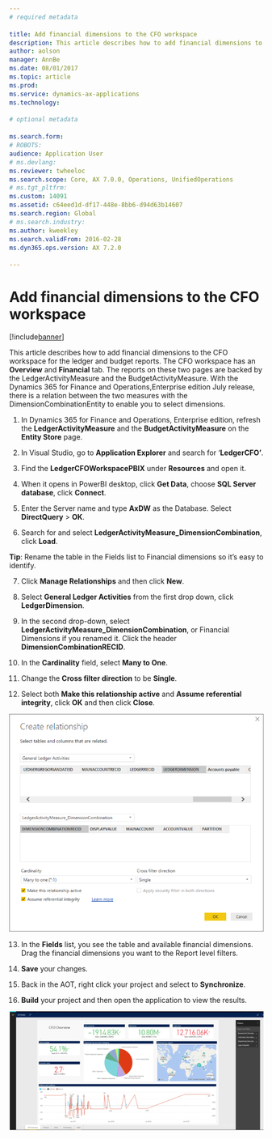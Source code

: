 ```yaml
---
# required metadata

title: Add financial dimensions to the CFO workspace
description: This article describes how to add financial dimensions to the CFO workspace for the ledger and budget reports. 
author: aolson
manager: AnnBe
ms.date: 08/01/2017
ms.topic: article
ms.prod: 
ms.service: dynamics-ax-applications
ms.technology: 

# optional metadata

ms.search.form: 
# ROBOTS: 
audience: Application User
# ms.devlang: 
ms.reviewer: twheeloc
ms.search.scope: Core, AX 7.0.0, Operations, UnifiedOperations
# ms.tgt_pltfrm: 
ms.custom: 14091
ms.assetid: c64eed1d-df17-448e-8bb6-d94d63b14607
ms.search.region: Global
# ms.search.industry: 
ms.author: kweekley
ms.search.validFrom: 2016-02-28
ms.dyn365.ops.version: AX 7.2.0

---
```


# Add financial dimensions to the CFO workspace

[!include[banner](../includes/banner.md)]

This article describes how to add financial dimensions to the CFO workspace for the ledger and budget reports. The CFO workspace has an **Overview** and **Financial** tab. The reports on these two pages are backed by the LedgerActivityMeasure and the  BudgetActivityMeasure. With the Dynamics 365 for Finance and Operations,Enterprise edition July release, there is a relation between the two measures with the DimensionCombinationEntity to enable you to select dimensions.

1.  In Dynamics 365 for Finance and Operations, Enterprise edition, refresh the **LedgerActivityMeasure** and the **BudgetActivityMeasure** on the **Entity Store** page.

2.  In Visual Studio, go to **Application Explorer** and search for ‘**LedgerCFO’**.

3.  Find the **LedgerCFOWorkspacePBIX** under **Resources** and open it.

4.  When it opens in PowerBI desktop, click **Get Data**, choose **SQL Server database**, click **Connect**.

5.  Enter the Server name and type **AxDW** as the Database. Select **DirectQuery** > **OK**.

6.  Search for and select **LedgerActivityMeasure\_DimensionCombination**, click **Load**.

**Tip**: Rename the table in the Fields list to Financial dimensions so it’s easy to identify.

7.  Click **Manage Relationships** and then click **New**.

8.  Select **General Ledger Activities** from the first drop down, click **LedgerDimension**.

9.  In the second drop-down, select **LedgerActivityMeasure\_DimensionCombination**, or Financial Dimensions if you renamed it. Click the header **DimensionCombinationRECID**.

10. In the **Cardinality** field, select **Many to One**.

11.  Change the **Cross filter direction** to be **Single**.

12.  Select both **Make this relationship active** and **Assume referential integrity**, click **OK** and then click **Close**.

[![Create relationship](./media/Create-relationship.png)](./media/Create-relationship.png)

13.  In the **Fields** list, you see the table and available financial dimensions. Drag the financial dimensions you want to the Report level filters.

14.  **Save** your changes.

15.  Back in the AOT, right click your project and select to **Synchronize**.

16.  **Build** your project and then open the application to view the results.

[![Workspace.png](./media/workspace.png)](./media/workspace.png)
